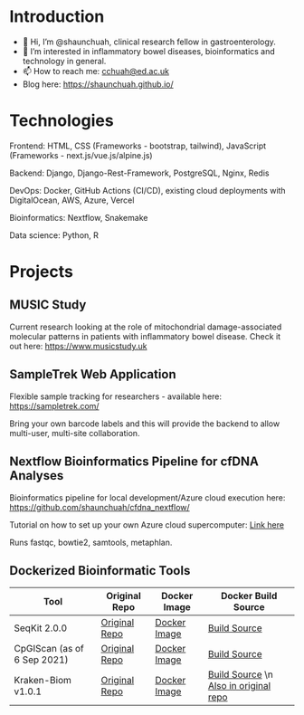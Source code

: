 # Introduction

- 👋 Hi, I’m @shaunchuah, clinical research fellow in gastroenterology.
- 👀 I’m interested in inflammatory bowel diseases, bioinformatics and technology in general.
- 📫 How to reach me: cchuah@ed.ac.uk
- Blog here: https://shaunchuah.github.io/

# Technologies

Frontend: HTML, CSS (Frameworks - bootstrap, tailwind), JavaScript (Frameworks - next.js/vue.js/alpine.js)

Backend: Django, Django-Rest-Framework, PostgreSQL, Nginx, Redis

DevOps: Docker, GitHub Actions (CI/CD), existing cloud deployments with DigitalOcean, AWS, Azure, Vercel

Bioinformatics: Nextflow, Snakemake

Data science: Python, R

# Projects

## MUSIC Study

Current research looking at the role of mitochondrial damage-associated molecular patterns in patients with inflammatory bowel disease. Check it out here: https://www.musicstudy.uk

## SampleTrek Web Application

Flexible sample tracking for researchers - available here: https://sampletrek.com/

Bring your own barcode labels and this will provide the backend to allow multi-user, multi-site collaboration.

## Nextflow Bioinformatics Pipeline for cfDNA Analyses

Bioinformatics pipeline for local development/Azure cloud execution here: https://github.com/shaunchuah/cfdna_nextflow/

Tutorial on how to set up your own Azure cloud supercomputer: [Link here](https://shaunchuah.github.io/posts/setting-up-azure-with-nextflow)

Runs fastqc, bowtie2, samtools, metaphlan.

## Dockerized Bioinformatic Tools

| Tool                        | Original Repo                                             | Docker Image                                                                    | Docker Build Source                                                                                                            |
|-----------------------------|-------------------------------------------------------------|---------------------------------------------------------------------------------|--------------------------------------------------------------------------------------------------------------------------------|
| SeqKit 2.0.0                | [Original Repo](https://github.com/shenwei356/seqkit)     | [Docker Image](https://hub.docker.com/r/shaunchuah/seqkit)                      | [Build Source](https://github.com/shaunchuah/seqkit_docker)                                                             |
| CpGIScan (as of 6 Sep 2021) | [Original Repo](https://github.com/jianzuoyi/CpGIScan)    | [Docker Image](https://hub.docker.com/r/shaunchuah/cpgiscan)                    | [Build Source](https://github.com/shaunchuah/cpgiscan_docker)                                                           |
| Kraken-Biom v1.0.1          | [Original Repo](https://github.com/smdabdoub/kraken-biom) | [Docker Image](https://hub.docker.com/repository/docker/shaunchuah/kraken_biom) | [Build Source](https://github.com/1-gut/kraken-biom) \n [Also in original repo](https://github.com/smdabdoub/kraken-biom) |
